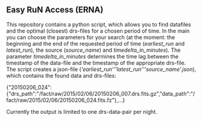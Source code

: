 ## Easy RuN Access (ERNA)

This repository contains a python script, which allows you to find datafiles and the optimal (closest) drs-files for a chosen period of time.
In the main you can choose the parameters for your search (at the moment: the beginning and the end of the requested period of time (*earliest_run* and *latest_run*), the source (*source_name*) and *timedelta_in_minutes*).
The parameter *timedelta_in_minutes* determines the time lag between the timestamp of the data-file and the timestamp of the appropriate drs-file. 
The script creates a json-file (*'earliest_run''_'latest_run''_'source_name'.json*), which contains the found data and drs-files:

{"20150206_024":{"drs_path":"\/fact\/raw\/2015\/02\/06\/20150206_007.drs.fits.gz","data_path":"\/fact\/raw\/2015\/02\/06\/20150206_024.fits.fz"},...}

Currently the output is limited to one drs-data-pair per night. 